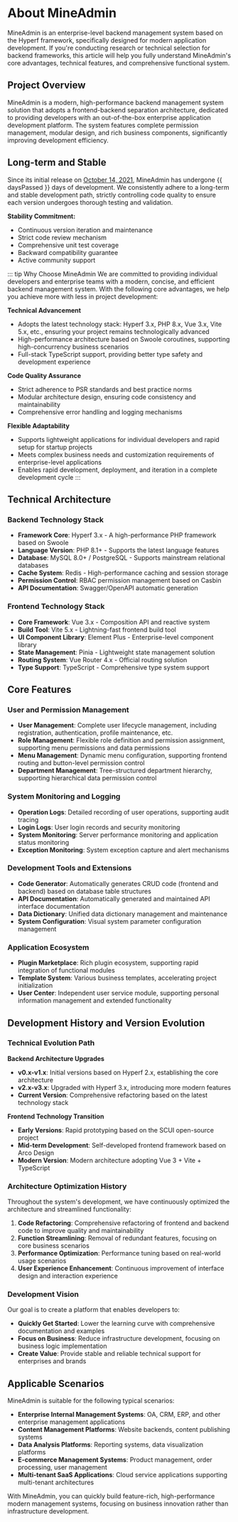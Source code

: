 # About MineAdmin

MineAdmin is an enterprise-level backend management system based on the Hyperf framework, specifically designed for modern application development. If you're conducting research or technical selection for backend frameworks, this article will help you fully understand MineAdmin's core advantages, technical features, and comprehensive functional system.

## Project Overview

MineAdmin is a modern, high-performance backend management system solution that adopts a frontend-backend separation architecture, dedicated to providing developers with an out-of-the-box enterprise application development platform. The system features complete permission management, modular design, and rich business components, significantly improving development efficiency.

## Long-term and Stable

<script setup>
import { computed } from 'vue'

// The start date of MineAdmin development (October 14, 2021)
const startDate = new Date('2021-10-14')
const currentDate = new Date()

// Calculate the days difference
const daysPassed = computed(() => {
  const timeDiff = currentDate.getTime() - startDate.getTime()
  return Math.floor(timeDiff / (1000 * 3600 * 24))
})
</script>

Since its initial release on [October 14, 2021](https://github.com/mineadmin/MineAdmin/commit/670f6439ba2a6fe8181bbf138c247bfb1d26601c), MineAdmin has undergone {{ daysPassed }} days of development. We consistently adhere to a long-term and stable development path, strictly controlling code quality to ensure each version undergoes thorough testing and validation.

**Stability Commitment:**
- Continuous version iteration and maintenance
- Strict code review mechanism
- Comprehensive unit test coverage
- Backward compatibility guarantee
- Active community support

::: tip Why Choose MineAdmin
We are committed to providing individual developers and enterprise teams with a modern, concise, and efficient backend management system. With the following core advantages, we help you achieve more with less in project development:

**Technical Advancement**
- Adopts the latest technology stack: Hyperf 3.x, PHP 8.x, Vue 3.x, Vite 5.x, etc., ensuring your project remains technologically advanced
- High-performance architecture based on Swoole coroutines, supporting high-concurrency business scenarios
- Full-stack TypeScript support, providing better type safety and development experience

**Code Quality Assurance**
- Strict adherence to PSR standards and best practice norms
- Modular architecture design, ensuring code consistency and maintainability
- Comprehensive error handling and logging mechanisms

**Flexible Adaptability**
- Supports lightweight applications for individual developers and rapid setup for startup projects
- Meets complex business needs and customization requirements of enterprise-level applications
- Enables rapid development, deployment, and iteration in a complete development cycle
:::

## Technical Architecture

### Backend Technology Stack
- **Framework Core**: Hyperf 3.x - A high-performance PHP framework based on Swoole
- **Language Version**: PHP 8.1+ - Supports the latest language features
- **Database**: MySQL 8.0+ / PostgreSQL - Supports mainstream relational databases
- **Cache System**: Redis - High-performance caching and session storage
- **Permission Control**: RBAC permission management based on Casbin
- **API Documentation**: Swagger/OpenAPI automatic generation

### Frontend Technology Stack
- **Core Framework**: Vue 3.x - Composition API and reactive system
- **Build Tool**: Vite 5.x - Lightning-fast frontend build tool
- **UI Component Library**: Element Plus - Enterprise-level component library
- **State Management**: Pinia - Lightweight state management solution
- **Routing System**: Vue Router 4.x - Official routing solution
- **Type Support**: TypeScript - Comprehensive type system support

## Core Features

### User and Permission Management
- **User Management**: Complete user lifecycle management, including registration, authentication, profile maintenance, etc.
- **Role Management**: Flexible role definition and permission assignment, supporting menu permissions and data permissions
- **Menu Management**: Dynamic menu configuration, supporting frontend routing and button-level permission control
- **Department Management**: Tree-structured department hierarchy, supporting hierarchical data permission control

### System Monitoring and Logging
- **Operation Logs**: Detailed recording of user operations, supporting audit tracing
- **Login Logs**: User login records and security monitoring
- **System Monitoring**: Server performance monitoring and application status monitoring
- **Exception Monitoring**: System exception capture and alert mechanisms

### Development Tools and Extensions
- **Code Generator**: Automatically generates CRUD code (frontend and backend) based on database table structures
- **API Documentation**: Automatically generated and maintained API interface documentation
- **Data Dictionary**: Unified data dictionary management and maintenance
- **System Configuration**: Visual system parameter configuration management

### Application Ecosystem
- **Plugin Marketplace**: Rich plugin ecosystem, supporting rapid integration of functional modules
- **Template System**: Various business templates, accelerating project initialization
- **User Center**: Independent user service module, supporting personal information management and extended functionality

## Development History and Version Evolution

### Technical Evolution Path

**Backend Architecture Upgrades**
- **v0.x-v1.x**: Initial versions based on Hyperf 2.x, establishing the core architecture
- **v2.x-v3.x**: Upgraded with Hyperf 3.x, introducing more modern features
- **Current Version**: Comprehensive refactoring based on the latest technology stack

**Frontend Technology Transition**
- **Early Versions**: Rapid prototyping based on the SCUI open-source project
- **Mid-term Development**: Self-developed frontend framework based on Arco Design
- **Modern Version**: Modern architecture adopting Vue 3 + Vite + TypeScript

### Architecture Optimization History

Throughout the system's development, we have continuously optimized the architecture and streamlined functionality:

1. **Code Refactoring**: Comprehensive refactoring of frontend and backend code to improve quality and maintainability
2. **Function Streamlining**: Removal of redundant features, focusing on core business scenarios
3. **Performance Optimization**: Performance tuning based on real-world usage scenarios
4. **User Experience Enhancement**: Continuous improvement of interface design and interaction experience

### Development Vision

Our goal is to create a platform that enables developers to:
- **Quickly Get Started**: Lower the learning curve with comprehensive documentation and examples
- **Focus on Business**: Reduce infrastructure development, focusing on business logic implementation
- **Create Value**: Provide stable and reliable technical support for enterprises and brands

## Applicable Scenarios

MineAdmin is suitable for the following typical scenarios:

- **Enterprise Internal Management Systems**: OA, CRM, ERP, and other enterprise management applications
- **Content Management Platforms**: Website backends, content publishing systems
- **Data Analysis Platforms**: Reporting systems, data visualization platforms
- **E-commerce Management Systems**: Product management, order processing, user management
- **Multi-tenant SaaS Applications**: Cloud service applications supporting multi-tenant architectures

With MineAdmin, you can quickly build feature-rich, high-performance modern management systems, focusing on business innovation rather than infrastructure development.